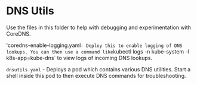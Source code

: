 # DNS Utils

Use the files in this folder to help with debugging and experimentation with CoreDNS.

'coredns-enable-logging.yaml` - Deploy this to enable logging of DNS lookups. You can then use a command like `kubectl logs -n kube-system -l k8s-app=kube-dns` to view logs of incoming DNS lookups.

`dnsutils.yaml` - Deploys a pod which contains various DNS utilities. Start a shell inside this pod to then execute DNS commands for troubleshooting.